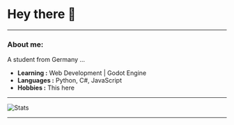 # Hey there :wave:

---------------------------------------------------------------------------------------------------------------------------------------------------------------------------------
### About me:
A student from Germany ...

-  **Learning :** Web Development  | Godot Engine
-  **Languages :** Python, C#, JavaScript
-  **Hobbies :** This here 


---------------------------------------------------------------------------------------------------------------------------------------------------------------------------------

![Stats](https://github-readme-stats.hackclub.dev/api/wakatime?username=1703&api_domain=hackatime.hackclub.com&theme=darcula&custom_title=Hackatime+Stats&layout=compact&cache_seconds=0&langs_count=8)

---------------------------------------------------------------------------------------------------------------------------------------------------------------------------------
